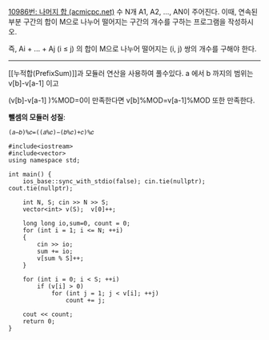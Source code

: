 [10986번: 나머지 합 (acmicpc.net)](https://www.acmicpc.net/problem/10986)
수 N개 A1, A2, ..., AN이 주어진다. 이때, 연속된 부분 구간의 합이 M으로 나누어 떨어지는 구간의 개수를 구하는 프로그램을 작성하시오.

즉, Ai + ... + Aj (i ≤ j) 의 합이 M으로 나누어 떨어지는 (i, j) 쌍의 개수를 구해야 한다.

--------------------------------------------------------------------
[[누적합(PrefixSum)]]과 모듈러 연산을 사용하여 풀수있다.
a 에서 b 까지의 범위는
v[b]-v[a-1] 이고 

(v[b]-v[a-1] )%MOD=0이 만족한다면
v[b]%MOD=v[a-1]%MOD 또한 만족한다.

**뺄셈의 모듈러 성질**:
    
    (𝑎−𝑏)%𝑐=((𝑎%𝑐)−(𝑏%𝑐)+𝑐)%𝑐

```
#include<iostream>
#include<vector>
using namespace std;

int main() {
    ios_base::sync_with_stdio(false); cin.tie(nullptr); cout.tie(nullptr);

    int N, S; cin >> N >> S;
    vector<int> v(S);  v[0]++;
   
    long long io,sum=0, count = 0;
    for (int i = 1; i <= N; ++i)
    {
        cin >> io;
        sum += io;
        v[sum % S]++;
    }

    for (int i = 0; i < S; ++i)
        if (v[i] > 0)
            for (int j = 1; j < v[i]; ++j)
                count += j;
        
    cout << count;
    return 0;
}
```